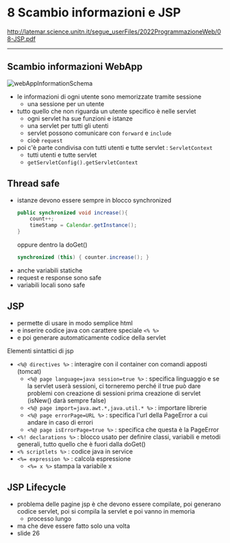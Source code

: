 # 8 Scambio informazioni e JSP
http://latemar.science.unitn.it/segue_userFiles/2022ProgrammazioneWeb/08-JSP.pdf

---
## Scambio informazioni WebApp
![webAppInformationSchema](webAppInformationSchema.png)
- le informazioni di ogni utente sono memorizzate tramite sessione
	- una sessione per un utente
- tutto quello che non riguarda un utente specifico è nelle servlet
	- ogni servlet ha sue funzioni e istanze
	- una servlet per tutti gli utenti
	- servlet possono comunicare con `forward` e `include`
	- cioè `request`
- poi c'è parte condivisa con tutti utenti e tutte servlet : `ServletContext`
	- tutti utenti e tutte servlet
	- `getServletConfig().getServletContext`


## Thread safe
- istanze devono essere sempre in blocco synchronized
	```java
	public synchronized void increase(){
		count++;
		timeStamp = Calendar.getInstance();
	}
	```
	oppure dentro la doGet()
	```java
	synchronized (this) { counter.increase(); }
	```
- anche variabili statiche
- request e response sono safe
- variabili locali sono safe


## JSP
- permette di usare in modo semplice html
- e inserire codice java con carattere speciale `<% %>`
- e poi generare automaticamente codice della servlet

Elementi sintattici di jsp
- `<%@ directives %>` : interagire con il container con comandi apposti (tomcat) 
	- `<%@ page language=java session=true %>` : specifica linguaggio e se la servlet userà sessioni, ci torneremo perché il true può dare problemi con creazione di sessioni prima creazione di servlet (isNew() darà sempre false)
	- `<%@ page import=java.awt.*,java.util.* %>` : importare librerie
	- `<%@ page errorPage=URL %>` : specifica l'url della PageError a cui andare in caso di errori
	- `<%@ page isErrorPage=true %>` : specifica che questa è la PageError
- `<%! declarations %>` : blocco usato per definire classi, variabili e metodi generali, tutto quello che è fuori dalla doGet()
- `<% scriptlets %>` : codice java in service
- `<%= expression %>` : calcola espressione
	- `<%= x %>` stampa la variabile x


## JSP Lifecycle
- problema delle pagine jsp è che devono essere compilate, poi generano codice servlet, poi si compila la servlet e poi vanno in memoria
	- processo lungo
- ma che deve essere fatto solo una volta
- slide 26